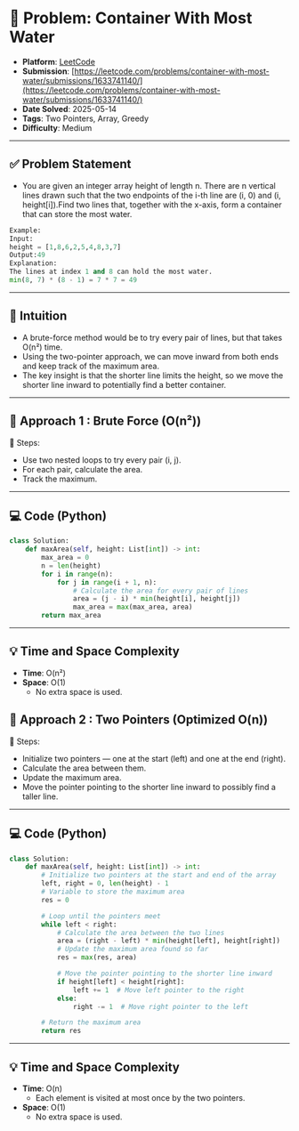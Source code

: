 # 🧲 Problem: Container With Most Water

- **Platform**: [LeetCode](https://leetcode.com/problems/container-with-most-water/description/)
- **Submission**: [https://leetcode.com/problems/container-with-most-water/submissions/1633741140/](https://leetcode.com/problems/container-with-most-water/submissions/1633741140/)
- **Date Solved**: 2025-05-14
- **Tags**: Two Pointers, Array, Greedy
- **Difficulty**: Medium

---

## ✅ Problem Statement
- You are given an integer array height of length n. There are n vertical lines drawn such that the two endpoints of the i-th line are (i, 0) and (i, height[i]).Find two lines that, together with the x-axis, form a container that can store the most water.
```python
Example:
Input:
height = [1,8,6,2,5,4,8,3,7]
Output:49
Explanation:
The lines at index 1 and 8 can hold the most water.
min(8, 7) * (8 - 1) = 7 * 7 = 49
```
---
## 🧠 Intuition
- A brute-force method would be to try every pair of lines, but that takes O(n²) time.
- Using the two-pointer approach, we can move inward from both ends and keep track of the maximum area.
- The key insight is that the shorter line limits the height, so we move the shorter line inward to potentially find a better container.

---
## 🚀 Approach 1 : Brute Force (O(n²))
🔸 Steps:
- Use two nested loops to try every pair (i, j).
- For each pair, calculate the area.
- Track the maximum.
---

## 💻 Code (Python)

```python
class Solution:
    def maxArea(self, height: List[int]) -> int:
        max_area = 0
        n = len(height)
        for i in range(n):
            for j in range(i + 1, n):
                # Calculate the area for every pair of lines
                area = (j - i) * min(height[i], height[j])
                max_area = max(max_area, area)
        return max_area


```

---

## 💡 Time and Space Complexity
- **Time**:  O(n²)
- **Space**: O(1)
   - No extra space is used.

## 🚀 Approach 2 : Two Pointers (Optimized O(n))
🔸 Steps:
- Initialize two pointers — one at the start (left) and one at the end (right).
- Calculate the area between them.
- Update the maximum area.
- Move the pointer pointing to the shorter line inward to possibly find a taller line.

---

## 💻 Code (Python)

```python
class Solution:
    def maxArea(self, height: List[int]) -> int:
        # Initialize two pointers at the start and end of the array
        left, right = 0, len(height) - 1
        # Variable to store the maximum area
        res = 0

        # Loop until the pointers meet
        while left < right:
            # Calculate the area between the two lines
            area = (right - left) * min(height[left], height[right])
            # Update the maximum area found so far
            res = max(res, area)

            # Move the pointer pointing to the shorter line inward
            if height[left] < height[right]:
                left += 1  # Move left pointer to the right
            else:
                right -= 1  # Move right pointer to the left

        # Return the maximum area
        return res

```

---

## 💡 Time and Space Complexity
- **Time**: O(n)
   - Each element is visited at most once by the two pointers.
- **Space**: O(1)
   - No extra space is used.
